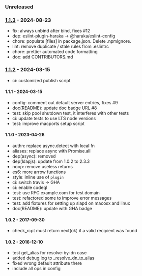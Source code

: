 ### Unreleased

### [1.1.3] - 2024-08-23

- fix: always unbind after bind, fixes #12
- dep: eslint-plugin-haraka -> @haraka/eslint-config
- chore: populate [files] in package.json. Delete .npmignore.
- lint: remove duplicate / stale rules from .eslintrc
- chore: prettier automated code formatting
- doc: add CONTRIBUTORS.md

### [1.1.2] - 2024-03-15

- ci: customized publish script

#### 1.1.1 - 2024-03-15

- config: comment out default server entries, fixes #9
- doc(README): update doc badge URL #8
- test: skip pool shutdown test, it interferes with other tests
- ci: update tests to use LTS node versions
- test: improve macports setup script

#### 1.1.0 - 2023-04-26

- authn: replace async.detect with local fn
- aliases: replace async with Promise.all
- dep(async): removed
- dep(ldapjs): update from 1.0.2 to 2.3.3
- noop: remove useless returns
- es6: more arrow functions
- style: inline use of `plugin`
- ci: switch travis -> GHA
- ci: enable codeql
- test: use RFC example.com for test domain
- test: refactored some to improve error messages
- test: add fixtures for setting up slapd on macosx and linux
- doc(README): update with GHA badge

#### 1.0.2 - 2017-09-30

- check_rcpt must return next(ok) if a valid recipient was found

#### 1.0.2 - 2016-12-10

- test get_alias for resolve-by-dn case
- added debug log to \_resolve_dn_to_alias
- fixed wrong default attribute there
- include all ops in config

[1.1.1]: https://github.com/haraka/haraka-plugin-ldap/releases/tag/1.1.1
[1.1.2]: https://github.com/haraka/haraka-plugin-ldap/releases/tag/1.1.2
[1.1.3]: https://github.com/haraka/haraka-plugin-ldap/releases/tag/1.1.3

